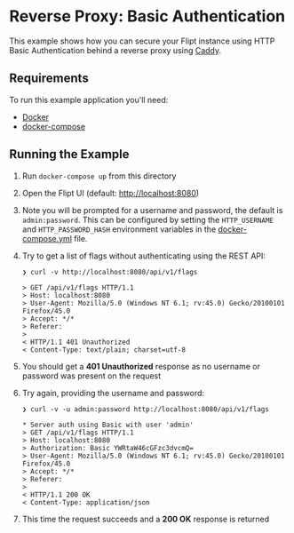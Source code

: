 # Reverse Proxy: Basic Authentication

This example shows how you can secure your Flipt instance using HTTP Basic Authentication behind a reverse proxy using [Caddy](https://caddyserver.com/).

## Requirements

To run this example application you'll need:

* [Docker](https://docs.docker.com/install/)
* [docker-compose](https://docs.docker.com/compose/install/)

## Running the Example

1. Run `docker-compose up` from this directory
1. Open the Flipt UI (default: [http://localhost:8080](http://localhost:8080))
1. Note you will be prompted for a username and password, the default is `admin:password`. This can be configured by setting the `HTTP_USERNAME` and `HTTP_PASSWORD_HASH` environment variables in the [docker-compose.yml](docker-compose.yml) file.
1. Try to get a list of flags without authenticating using the REST API:

    ```shell
    ❯ curl -v http://localhost:8080/api/v1/flags

    > GET /api/v1/flags HTTP/1.1
    > Host: localhost:8080
    > User-Agent: Mozilla/5.0 (Windows NT 6.1; rv:45.0) Gecko/20100101 Firefox/45.0
    > Accept: */*
    > Referer:
    >
    < HTTP/1.1 401 Unauthorized
    < Content-Type: text/plain; charset=utf-8
    ```

1. You should get a **401 Unauthorized** response as no username or password was present on the request
1. Try again, providing the username and password:

    ```shell
    ❯ curl -v -u admin:password http://localhost:8080/api/v1/flags

    * Server auth using Basic with user 'admin'
    > GET /api/v1/flags HTTP/1.1
    > Host: localhost:8080
    > Authorization: Basic YWRtaW46cGFzc3dvcmQ=
    > User-Agent: Mozilla/5.0 (Windows NT 6.1; rv:45.0) Gecko/20100101 Firefox/45.0
    > Accept: */*
    > Referer:
    >
    < HTTP/1.1 200 OK
    < Content-Type: application/json
    ```

1. This time the request succeeds and a **200 OK** response is returned
